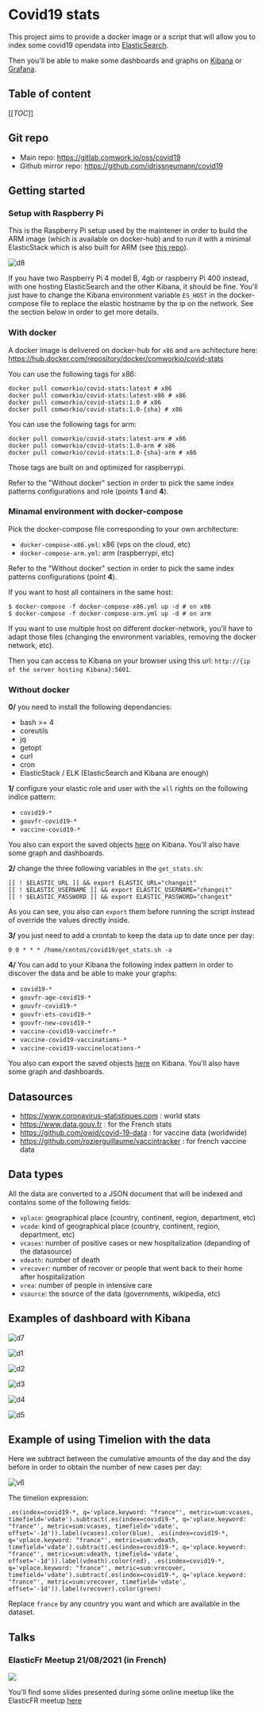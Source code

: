 # Covid19 stats

This project aims to provide a docker image or a script that will allow you to index some covid19 opendata into [ElasticSearch](https://www.elastic.co/elasticsearch).

Then you'll be able to make some dashboards and graphs on [Kibana](https://www.elastic.co/kibana) or [Grafana](https://grafana.com).

## Table of content

[[_TOC_]]
## Git repo

* Main repo: https://gitlab.comwork.io/oss/covid19
* Github mirror repo: https://github.com/idrissneumann/covid19
## Getting started

### Setup with Raspberry Pi

This is the Raspberry Pi setup used by the maintener in order to build the ARM image (which is available on docker-hub) and to run it with a minimal ElasticStack which is also built for ARM (see [this repo](https://gitlab.comwork.io/oss/elasticstack/elasticstack-arm)).

![d8](images/8.jpg)

If you have two Raspberry Pi 4 model B, 4gb or raspberry Pi 400 instead, with one hosting ElasticSearch and the other Kibana, it should be fine. You'll just have to change the Kibana environment variable `ES_HOST` in the docker-compose file to replace the elastic hostname by the ip on the network. See the section below in order to get more details.

### With docker

A docker image is delivered on docker-hub for `x86` and `arm` achitecture here: https://hub.docker.com/repository/docker/comworkio/covid-stats

You can use the following tags for x86:

```shell
docker pull comworkio/covid-stats:latest # x86
docker pull comworkio/covid-stats:latest-x86 # x86
docker pull comworkio/covid-stats:1.0 # x86
docker pull comworkio/covid-stats:1.0-{sha} # x86
```

You can use the following tags for arm:

```shell
docker pull comworkio/covid-stats:latest-arm # x86
docker pull comworkio/covid-stats:1.0-arm # x86
docker pull comworkio/covid-stats:1.0-{sha}-arm # x86
```

Those tags are built on and optimized for raspberrypi.

Refer to the "Without docker" section in order to pick the same index patterns configurations and role (points **1** and **4**).

### Minamal environment with docker-compose

Pick the docker-compose file corresponding to your own architecture:
* `docker-compose-x86.yml`: x86 (vps on the cloud, etc)
* `docker-compose-arm.yml`: arm (raspberrypi, etc)

Refer to the "Without docker" section in order to pick the same index patterns configurations (point **4**).

If you want to host all containers in the same host:

```shell
$ docker-compose -f docker-compose-x86.yml up -d # on x86
$ docker-compose -f docker-compose-arm.yml up -d # on arm
```

If you want to use multiple host on different docker-network, you'll have to adapt those files (changing the environment variables, removing the docker network, etc).

Then you can access to Kibana on your browser using this url: `http://{ip of the server hosting Kibana}:5601`.

### Without docker

**0/** you need to install the following dependancies:

* bash >= 4
* coreutils
* jq
* getopt
* curl
* cron
* ElasticStack / ELK (ElasticSearch and Kibana are enough)

**1/** configure your elastic role and user with the `all` rights on the following indice pattern:
* `covid19-*`
* `gouvfr-covid19-*`
* `vaccine-covid19-*`

You also can export the saved objects [here](./kibana_saved_objects) on Kibana. You'll also have some graph and dashboards.

**2/** change the three following variables in the `get_stats.sh`:

```shell
[[ ! $ELASTIC_URL ]] && export ELASTIC_URL="changeit"
[[ ! $ELASTIC_USERNAME ]] && export ELASTIC_USERNAME="changeit"
[[ ! $ELASTIC_PASSWORD ]] && export ELASTIC_PASSWORD="changeit"
```

As you can see, you also can `export` them before running the script instead of override the values directly inside.

**3/** you just need to add a crontab to keep the data up to date once per day:

```shell
0 0 * * * /home/centos/covid19/get_stats.sh -a
```

**4/** You can add to your Kibana the following index pattern in order to discover the data and be able to make your graphs:
* `covid19-*`
* `gouvfr-age-covid19-*`
* `gouvfr-covid19-*`
* `gouvfr-ets-covid19-*`
* `gouvfr-new-covid19-*`
* `vaccine-covid19-vaccinefr-*`
* `vaccine-covid19-vaccinations-*`
* `vaccine-covid19-vaccinelocations-*`

You also can export the saved objects [here](./kibana_saved_objects) on Kibana. You'll also have some graph and dashboards.

## Datasources

* https://www.coronavirus-statistiques.com : world stats
* https://www.data.gouv.fr : for the French stats
* https://github.com/owid/covid-19-data : for vaccine data (worldwide)
* https://github.com/rozierguillaume/vaccintracker : for french vaccine data

## Data types

All the data are converted to a JSON document that will be indexed and contains some of the following fields:

* `vplace`: geographical place (country, continent, region, department, etc)
* `vcode`: kind of geographical place (country, continent, region, department, etc)
* `vcases`: number of positive cases or new hospitalization (depanding of the datasource)
* `vdeath`: number of death
* `vrecover`: number of recover or people that went back to their home after hospitalization
* `vrea`: number of people in intensive care
* `vsource`: the source of the data (governments, wikipedia, etc)
## Examples of dashboard with Kibana

![d7](images/7.jpg)

![d1](images/1.jpg)

![d2](images/2.jpg)

![d3](images/3.jpg)

![d4](images/4.jpg)

![d5](images/5.jpg)

## Example of using Timelion with the data

Here we subtract between the cumulative amounts of the day and the day before in order to obtain the number of new cases per day:

![v6](images/6.jpg)

The timelion expression:

```shell
.es(index=covid19-*, q='vplace.keyword: "france"', metric=sum:vcases, timefield='vdate').subtract(.es(index=covid19-*, q='vplace.keyword: "france"', metric=sum:vcases, timefield='vdate', offset='-1d')).label(vcases).color(blue), .es(index=covid19-*, q='vplace.keyword: "france"', metric=sum:vdeath, timefield='vdate').subtract(.es(index=covid19-*, q='vplace.keyword: "france"', metric=sum:vdeath, timefield='vdate', offset='-1d')).label(vdeath).color(red), .es(index=covid19-*, q='vplace.keyword: "france"', metric=sum:vrecover, timefield='vdate').subtract(.es(index=covid19-*, q='vplace.keyword: "france"', metric=sum:vrecover, timefield='vdate', offset='-1d')).label(vrecover).color(green)
```

Replace `france` by any country you want and which are available in the dataset.

## Talks

### ElasticFr Meetup 21/08/2021 (in French)

[![](http://img.youtube.com/vi/BC1iSnoe15k/0.jpg)](http://www.youtube.com/watch?v=BC1iSnoe15k "")


You'll find some slides presented during some online meetup like the ElasticFR meetup [here](./talks/elasticfr_meetup.pdf)
